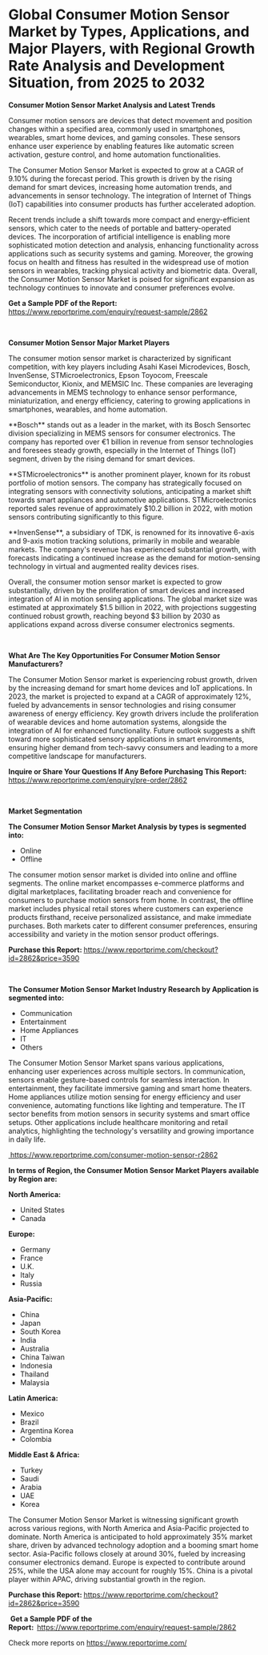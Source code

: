 <p><h1>Global Consumer Motion Sensor Market by Types, Applications, and Major Players, with Regional Growth Rate Analysis and Development Situation, from 2025 to 2032</h1></p><p><strong>Consumer Motion Sensor Market Analysis and Latest Trends</strong></p>
<p><p>Consumer motion sensors are devices that detect movement and position changes within a specified area, commonly used in smartphones, wearables, smart home devices, and gaming consoles. These sensors enhance user experience by enabling features like automatic screen activation, gesture control, and home automation functionalities.</p><p>The Consumer Motion Sensor Market is expected to grow at a CAGR of 9.10% during the forecast period. This growth is driven by the rising demand for smart devices, increasing home automation trends, and advancements in sensor technology. The integration of Internet of Things (IoT) capabilities into consumer products has further accelerated adoption. </p><p>Recent trends include a shift towards more compact and energy-efficient sensors, which cater to the needs of portable and battery-operated devices. The incorporation of artificial intelligence is enabling more sophisticated motion detection and analysis, enhancing functionality across applications such as security systems and gaming. Moreover, the growing focus on health and fitness has resulted in the widespread use of motion sensors in wearables, tracking physical activity and biometric data. Overall, the Consumer Motion Sensor Market is poised for significant expansion as technology continues to innovate and consumer preferences evolve.</p></p>
<p><strong>Get a Sample PDF of the Report:&nbsp;</strong> <a href="https://www.reportprime.com/enquiry/request-sample/2862?utm_campaign=3032&utm_medium=2&utm_source=Github&utm_content=ia&utm_term=18032025&utm_id=consumer-motion-sensor">https://www.reportprime.com/enquiry/request-sample/2862</a></p>
<p>&nbsp;</p>
<p><strong>Consumer Motion Sensor Major Market Players</strong></p>
<p><p>The consumer motion sensor market is characterized by significant competition, with key players including Asahi Kasei Microdevices, Bosch, InvenSense, STMicroelectronics, Epson Toyocom, Freescale Semiconductor, Kionix, and MEMSIC Inc. These companies are leveraging advancements in MEMS technology to enhance sensor performance, miniaturization, and energy efficiency, catering to growing applications in smartphones, wearables, and home automation.</p><p>**Bosch** stands out as a leader in the market, with its Bosch Sensortec division specializing in MEMS sensors for consumer electronics. The company has reported over €1 billion in revenue from sensor technologies and foresees steady growth, especially in the Internet of Things (IoT) segment, driven by the rising demand for smart devices.</p><p>**STMicroelectronics** is another prominent player, known for its robust portfolio of motion sensors. The company has strategically focused on integrating sensors with connectivity solutions, anticipating a market shift towards smart appliances and automotive applications. STMicroelectronics reported sales revenue of approximately $10.2 billion in 2022, with motion sensors contributing significantly to this figure.</p><p>**InvenSense**, a subsidiary of TDK, is renowned for its innovative 6-axis and 9-axis motion tracking solutions, primarily in mobile and wearable markets. The company's revenue has experienced substantial growth, with forecasts indicating a continued increase as the demand for motion-sensing technology in virtual and augmented reality devices rises.</p><p>Overall, the consumer motion sensor market is expected to grow substantially, driven by the proliferation of smart devices and increased integration of AI in motion sensing applications. The global market size was estimated at approximately $1.5 billion in 2022, with projections suggesting continued robust growth, reaching beyond $3 billion by 2030 as applications expand across diverse consumer electronics segments.</p></p>
<p>&nbsp;</p>
<p><strong>What Are The Key Opportunities For Consumer Motion Sensor Manufacturers?</strong></p>
<p><p>The Consumer Motion Sensor market is experiencing robust growth, driven by the increasing demand for smart home devices and IoT applications. In 2023, the market is projected to expand at a CAGR of approximately 12%, fueled by advancements in sensor technologies and rising consumer awareness of energy efficiency. Key growth drivers include the proliferation of wearable devices and home automation systems, alongside the integration of AI for enhanced functionality. Future outlook suggests a shift toward more sophisticated sensory applications in smart environments, ensuring higher demand from tech-savvy consumers and leading to a more competitive landscape for manufacturers.</p></p>
<p><strong>Inquire or Share Your Questions If Any Before Purchasing This Report:</strong> <a href="https://www.reportprime.com/enquiry/pre-order/2862?utm_campaign=3032&utm_medium=2&utm_source=Github&utm_content=ia&utm_term=18032025&utm_id=consumer-motion-sensor">https://www.reportprime.com/enquiry/pre-order/2862</a></p>
<p>&nbsp;</p>
<p><strong>Market Segmentation</strong></p>
<p><strong>The Consumer Motion Sensor Market Analysis by types is segmented into:</strong></p>
<p><ul><li>Online</li><li>Offline</li></ul></p>
<p><p>The consumer motion sensor market is divided into online and offline segments. The online market encompasses e-commerce platforms and digital marketplaces, facilitating broader reach and convenience for consumers to purchase motion sensors from home. In contrast, the offline market includes physical retail stores where customers can experience products firsthand, receive personalized assistance, and make immediate purchases. Both markets cater to different consumer preferences, ensuring accessibility and variety in the motion sensor product offerings.</p></p>
<p><strong>Purchase this Report:&nbsp;</strong><a href="https://www.reportprime.com/checkout?id=2862&price=3590&utm_campaign=3032&utm_medium=2&utm_source=Github&utm_content=ia&utm_term=18032025&utm_id=consumer-motion-sensor">https://www.reportprime.com/checkout?id=2862&price=3590</a></p>
<p>&nbsp;</p>
<p><strong>The Consumer Motion Sensor Market Industry Research by Application is segmented into:</strong></p>
<p><ul><li>Communication</li><li>Entertainment</li><li>Home Appliances</li><li>IT</li><li>Others</li></ul></p>
<p><p>The Consumer Motion Sensor Market spans various applications, enhancing user experiences across multiple sectors. In communication, sensors enable gesture-based controls for seamless interaction. In entertainment, they facilitate immersive gaming and smart home theaters. Home appliances utilize motion sensing for energy efficiency and user convenience, automating functions like lighting and temperature. The IT sector benefits from motion sensors in security systems and smart office setups. Other applications include healthcare monitoring and retail analytics, highlighting the technology's versatility and growing importance in daily life.</p></p>
<p><a href="https://www.reportprime.com/consumer-motion-sensor-r2862?utm_campaign=3032&utm_medium=2&utm_source=Github&utm_content=ia&utm_term=18032025&utm_id=consumer-motion-sensor">&nbsp;https://www.reportprime.com/consumer-motion-sensor-r2862</a></p>
<p><strong>In terms of Region, the Consumer Motion Sensor Market Players available by Region are:</strong></p>
<p>
    <p> <strong> North America: </strong>
        <ul>
            <li>United States</li>
            <li>Canada</li>
        </ul>
        </p> 
    <p> <strong> Europe: </strong>
        <ul>
            <li>Germany</li>
            <li>France</li>
            <li>U.K.</li>
            <li>Italy</li>
            <li>Russia</li>
        </ul>
        </p> 
    <p> <strong> Asia-Pacific: </strong>
        <ul>
            <li>China</li>
            <li>Japan</li>
            <li>South Korea</li>
            <li>India</li>
            <li>Australia</li>
            <li>China Taiwan</li>
            <li>Indonesia</li>
            <li>Thailand</li>
            <li>Malaysia</li>
        </ul>
        </p> 
    <p> <strong> Latin America: </strong>
        <ul>
            <li>Mexico</li>
            <li>Brazil</li>
            <li>Argentina Korea</li>
            <li>Colombia</li>
        </ul>
        </p> 
    <p> <strong> Middle East & Africa: </strong>
        <ul>
            <li>Turkey</li>
            <li>Saudi</li>
            <li>Arabia</li>
            <li>UAE</li>
            <li>Korea</li>
        </ul>
    </p>
    </p>
<p><p>The Consumer Motion Sensor Market is witnessing significant growth across various regions, with North America and Asia-Pacific projected to dominate. North America is anticipated to hold approximately 35% market share, driven by advanced technology adoption and a booming smart home sector. Asia-Pacific follows closely at around 30%, fueled by increasing consumer electronics demand. Europe is expected to contribute around 25%, while the USA alone may account for roughly 15%. China is a pivotal player within APAC, driving substantial growth in the region.</p></p>
<p><strong>Purchase this Report: </strong><a href="https://www.reportprime.com/checkout?id=2862&price=3590&utm_campaign=3032&utm_medium=2&utm_source=Github&utm_content=ia&utm_term=18032025&utm_id=consumer-motion-sensor">https://www.reportprime.com/checkout?id=2862&price=3590</a></p>
<p>&nbsp;<strong>Get a Sample PDF of the Report:&nbsp;&nbsp;</strong><a href="https://www.reportprime.com/enquiry/request-sample/2862?utm_campaign=3032&utm_medium=2&utm_source=Github&utm_content=ia&utm_term=18032025&utm_id=consumer-motion-sensor">https://www.reportprime.com/enquiry/request-sample/2862</a></p>
<p><strong></strong></p>
<p>Check more reports on <a href="https://www.reportprime.com/?utm_campaign=3032&utm_medium=2&utm_source=Github&utm_content=ia&utm_term=18032025&utm_id=consumer-motion-sensor">https://www.reportprime.com/</a></p>